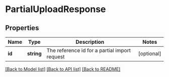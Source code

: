 # PartialUploadResponse

## Properties
Name | Type | Description | Notes
------------ | ------------- | ------------- | -------------
**id** | **string** | The reference id for a partial import request | [optional] 

[[Back to Model list]](../README.md#documentation-for-models) [[Back to API list]](../README.md#documentation-for-api-endpoints) [[Back to README]](../README.md)


